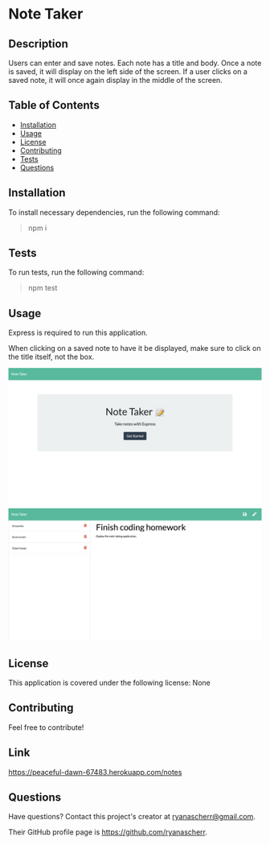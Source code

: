 # Note Taker

## Description

Users can enter and save notes. Each note has a title and body. Once a note is saved, it will display on the left side of the screen. If a user clicks on a saved note, it will once again display in the middle of the screen.

## Table of Contents

- [Installation](#installation)
- [Usage](#usage)
- [License](#license)
- [Contributing](#contributing)
- [Tests](#tests)
- [Questions](#questions)

## Installation

To install necessary dependencies, run the following command:

> npm i 

## Tests

To run tests, run the following command:

> npm test 

## Usage

Express is required to run this application.

When clicking on a saved note to have it be displayed, make sure to click on the title itself, not the box.

![Note Taker Home Page](assets/img/main-page.png)
![Note Taker Notes Page](assets/img/notes-page.png)

## License

This application is covered under the following license: None

## Contributing

Feel free to contribute!

## Link

https://peaceful-dawn-67483.herokuapp.com/notes

## Questions

Have questions? Contact this project's creator at ryanascherr@gmail.com.

Their GitHub profile page is https://github.com/ryanascherr.

